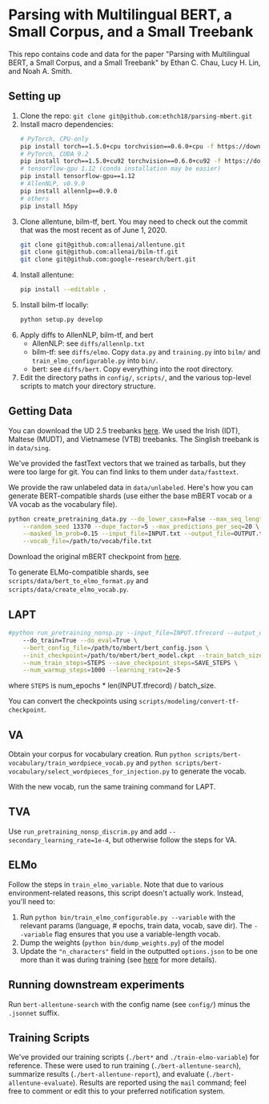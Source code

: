 # Parsing with Multilingual BERT, a Small Corpus, and a Small Treebank

This repo contains code and data for the paper "Parsing with Multilingual BERT, a
Small Corpus, and a Small Treebank" by Ethan C. Chau, Lucy H. Lin, and Noah A. Smith.

## Setting up
1. Clone the repo: `git clone git@github.com:ethch18/parsing-mbert.git`
2. Install macro dependencies:
    ```bash
    # PyTorch, CPU-only
    pip install torch==1.5.0+cpu torchvision==0.6.0+cpu -f https://download.pytorch.org/whl/torch_stable.html
    # PyTorch, CUDA 9.2
    pip install torch==1.5.0+cu92 torchvision==0.6.0+cu92 -f https://download.pytorch.org/whl/torch_stable.html
    # tensorflow-gpu 1.12 (conda installation may be easier)
    pip install tensorflow-gpu==1.12
    # AllenNLP, v0.9.0
    pip install allennlp==0.9.0
    # others
    pip install h5py
    ```
3. Clone allentune, bilm-tf, bert.  You may need to check out the commit that
   was the most recent as of June 1, 2020.
    ```bash
    git clone git@github.com:allenai/allentune.git
    git clone git@github.com:allenai/bilm-tf.git
    git clone git@github.com:google-research/bert.git
    ```
4. Install allentune:
    ```bash
    pip install --editable .
    ```
5. Install bilm-tf locally:
    ```bash
    python setup.py develop
    ```
6. Apply diffs to AllenNLP, bilm-tf, and bert
    * AllenNLP: see `diffs/allennlp.txt`
    * bilm-tf: see `diffs/elmo`.  Copy `data.py` and `training.py` into `bilm/`
        and `train_elmo_configurable.py` into `bin/`.
    * bert: see `diffs/bert`.  Copy everything into the root directory.
7. Edit the directory paths in `config/`, `scripts/`, and the various top-level
   scripts to match your directory structure.

## Getting Data
You can download the UD 2.5 treebanks
[here](http://hdl.handle.net/11234/1-3105).  We used the Irish (IDT), Maltese
(MUDT), and Vietnamese (VTB) treebanks.  The Singlish treebank is in `data/sing`.

We've provided the fastText vectors that we trained as tarballs, but they were
too large for git.  You can find links to them under `data/fasttext`.

We provide the raw unlabeled data in `data/unlabeled`.  Here's how you can
generate BERT-compatible shards (use either the base mBERT vocab or a VA vocab
as the vocabulary file).

```bash
python create_pretraining_data.py --do_lower_case=False --max_seq_length=128 \
    --random_seed 13370 --dupe_factor=5 --max_predictions_per_seq=20 \
    --masked_lm_prob=0.15 --input_file=INPUT.txt --output_file=OUTPUT.tfrecord \
    --vocab_file=/path/to/vocab/file.txt
```

Download the original mBERT checkpoint from
[here](https://storage.googleapis.com/bert_models/2018_11_23/multi_cased_L-12_H-768_A-12.zip).

To generate ELMo-compatible shards, see `scripts/data/bert_to_elmo_format.py`
and `scripts/data/create_elmo_vocab.py`.

## LAPT

```bash
#python run_pretraining_nonsp.py --input_file=INPUT.tfrecord --output_dir=/output/dir \
    --do_train=True --do_eval=True \
    --bert_config_file=/path/to/mbert/bert_config.json \
    --init_checkpoint=/path/to/mbert/bert_model.ckpt --train_batch_size=BATCH \
    --num_train_steps=STEPS --save_checkpoint_steps=SAVE_STEPS \
    --num_warmup_steps=1000 --learning_rate=2e-5
```
where `STEPS` is num_epochs * len(INPUT.tfrecord) / batch_size.

You can convert the checkpoints using `scripts/modeling/convert-tf-checkpoint`.

## VA

Obtain your corpus for vocabulary creation. Run
`python scripts/bert-vocabulary/train_wordpiece_vocab.py` and
`python scripts/bert-vocabulary/select_wordpieces_for_injection.py` to generate the vocab.

With the new vocab, run the same training command for LAPT.

## TVA

Use `run_pretraining_nonsp_discrim.py` and add `--secondary_learning_rate=1e-4`,
but otherwise follow the steps for VA.

## ELMo

Follow the steps in `train_elmo_variable`.  Note that due to various
environment-related reasons, this script doesn't actually work.  Instead,
you'll need to:
1. Run `python bin/train_elmo_configurable.py --variable` with the relevant
   params (language, # epochs, train data, vocab, save dir).  The `--variable`
   flag ensures that you use a variable-length vocab.
2. Dump the weights (`python bin/dump_weights.py`) of the model
3. Update the `"n_characters"` field in the outputted `options.json` to be one
   more than it was during training (see [here](https://github.com/allenai/bilm-tf#whats-the-deal-with-n_characters-and-padding)
   for more details).

## Running downstream experiments

Run `bert-allentune-search` with the config name (see `config/`) minus the
`.jsonnet` suffix.

## Training Scripts

We've provided our training scripts (`./bert*` and `./train-elmo-variable`) for
reference.  These were used to run training (`./bert-allentune-search`),
summarize results (`./bert-allentune-report`), and evaluate
(`./bert-allentune-evaluate`).  Results are reported using the `mail` command;
feel free to comment or edit this to your preferred notification system.

